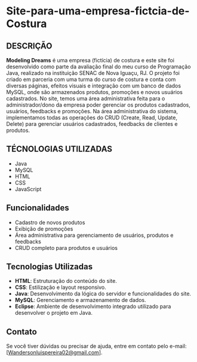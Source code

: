 # Site-para-uma-empresa-fictcia-de-Costura

## DESCRIÇÃO
**Modeling Dreams** é uma empresa (fictícia) de costura e este site foi desenvolvido como parte da avaliação final do meu curso de Programação Java, realizado na instituição SENAC de Nova Iguaçu, RJ. O projeto foi criado em parceria com uma turma do curso de costura e conta com diversas páginas, efeitos visuais e integração com um banco de dados MySQL, onde são armazenados produtos, promoções e novos usuários cadastrados. No site, temos uma área administrativa feita para o administrador/dono da empresa poder gerenciar os produtos cadastrados, usuários, feedbacks e promoções. Na área administrativa do sistema, implementamos todas as operações do CRUD (Create, Read, Update, Delete) para gerenciar usuários cadastrados, feedbacks de clientes e produtos.

## TÉCNOLOGIAS UTILIZADAS
- Java
- MySQL
- HTML
- CSS
- JavaScript

## Funcionalidades

- Cadastro de novos produtos
- Exibição de promoções
- Área administrativa para gerenciamento de usuários, produtos e feedbacks
- CRUD completo para produtos e usuários

## Tecnologias Utilizadas

- **HTML**: Estruturação do conteúdo do site.
- **CSS**: Estilização e layout responsivo.
- **Java**: Desenvolvimento da lógica do servidor e funcionalidades do site.
- **MySQL**: Gerenciamento e armazenamento de dados.
- **Eclipse**: Ambiente de desenvolvimento integrado utilizado para desenvolver o projeto em Java.

## Contato

Se você tiver dúvidas ou precisar de ajuda, entre em contato pelo e-mail: [Wandersonluispereira02@gmail.com].
